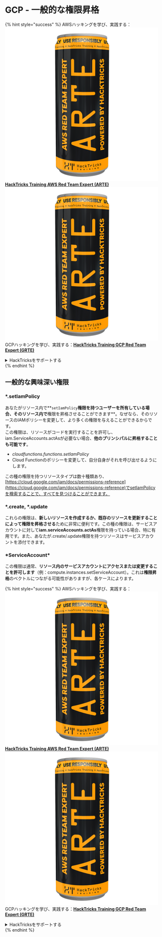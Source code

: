 # GCP - 一般的な権限昇格

{% hint style="success" %}
AWSハッキングを学び、実践する：<img src="../../../.gitbook/assets/image (1) (1) (1).png" alt="" data-size="line">[**HackTricks Training AWS Red Team Expert (ARTE)**](https://training.hacktricks.xyz/courses/arte)<img src="../../../.gitbook/assets/image (1) (1) (1).png" alt="" data-size="line">\
GCPハッキングを学び、実践する：<img src="../../../.gitbook/assets/image (2).png" alt="" data-size="line">[**HackTricks Training GCP Red Team Expert (GRTE)**<img src="../../../.gitbook/assets/image (2).png" alt="" data-size="line">](https://training.hacktricks.xyz/courses/grte)

<details>

<summary>HackTricksをサポートする</summary>

* [**サブスクリプションプラン**](https://github.com/sponsors/carlospolop)を確認してください！
* **💬 [**Discordグループ**](https://discord.gg/hRep4RUj7f)または[**Telegramグループ**](https://t.me/peass)に参加するか、**Twitter** 🐦 [**@hacktricks\_live**](https://twitter.com/hacktricks_live)**をフォローしてください。**
* **[**HackTricks**](https://github.com/carlospolop/hacktricks)および[**HackTricks Cloud**](https://github.com/carlospolop/hacktricks-cloud)のGitHubリポジトリにPRを提出してハッキングトリックを共有してください。**

</details>
{% endhint %}

## 一般的な興味深い権限

### \*.setIamPolicy

あなたがリソース内で**`setIamPolicy`**権限を持つユーザーを所有している場合、そのリソース内で**権限を昇格させることができます**。なぜなら、そのリソースのIAMポリシーを変更して、より多くの権限を与えることができるからです。\
この権限は、リソースがコードを実行することを許可し、iam.ServiceAccounts.actAsが必要ない場合、**他のプリンシパルに昇格することも可能です**。

* _cloudfunctions.functions.setIamPolicy_
* Cloud Functionのポリシーを変更して、自分自身がそれを呼び出せるようにします。

この種の権限を持つリソースタイプは数十種類あり、[https://cloud.google.com/iam/docs/permissions-reference](https://cloud.google.com/iam/docs/permissions-reference)でsetIamPolicyを検索することで、すべてを見つけることができます。

### \*.create, \*.update

これらの権限は、**新しいリソースを作成するか、既存のリソースを更新することによって権限を昇格させる**ために非常に便利です。この種の権限は、サービスアカウントに対して**iam.serviceAccounts.actAs**権限を持っている場合、特に有用です。また、あなたが.create/.update権限を持つリソースはサービスアカウントを添付できます。

### \*ServiceAccount\*

この権限は通常、**リソース内のサービスアカウントにアクセスまたは変更することを許可します**（例：compute.instances.setServiceAccount）。これは**権限昇格**のベクトルにつながる可能性がありますが、各ケースによります。

{% hint style="success" %}
AWSハッキングを学び、実践する：<img src="../../../.gitbook/assets/image (1) (1) (1).png" alt="" data-size="line">[**HackTricks Training AWS Red Team Expert (ARTE)**](https://training.hacktricks.xyz/courses/arte)<img src="../../../.gitbook/assets/image (1) (1) (1).png" alt="" data-size="line">\
GCPハッキングを学び、実践する：<img src="../../../.gitbook/assets/image (2).png" alt="" data-size="line">[**HackTricks Training GCP Red Team Expert (GRTE)**<img src="../../../.gitbook/assets/image (2).png" alt="" data-size="line">](https://training.hacktricks.xyz/courses/grte)

<details>

<summary>HackTricksをサポートする</summary>

* [**サブスクリプションプラン**](https://github.com/sponsors/carlospolop)を確認してください！
* **💬 [**Discordグループ**](https://discord.gg/hRep4RUj7f)または[**Telegramグループ**](https://t.me/peass)に参加するか、**Twitter** 🐦 [**@hacktricks\_live**](https://twitter.com/hacktricks_live)**をフォローしてください。**
* **[**HackTricks**](https://github.com/carlospolop/hacktricks)および[**HackTricks Cloud**](https://github.com/carlospolop/hacktricks-cloud)のGitHubリポジトリにPRを提出してハッキングトリックを共有してください。**

</details>
{% endhint %}
